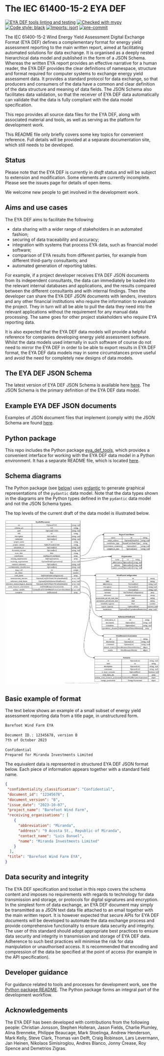 # The IEC 61400-15-2 EYA DEF

[![EYA DEF tools linting and testing](
https://github.com/IEC-61400-15/eya_def/actions/workflows/eya-def-tools-python-package.yml/badge.svg)](
https://github.com/IEC-61400-15/eya_def/actions/workflows/eya-def-tools-python-package.yml)
[![Checked with mypy](
http://www.mypy-lang.org/static/mypy_badge.svg)](
http://mypy-lang.org/)
[![Code style: black](
https://img.shields.io/badge/code%20style-black-000000.svg)](
https://github.com/psf/black)
[![Imports: isort](
https://img.shields.io/badge/%20imports-isort-%231674b1?style=flat&labelColor=ef8336)](
https://pycqa.github.io/isort/)
[![pre-commit](
https://img.shields.io/badge/pre--commit-enabled-brightgreen?logo=pre-commit&logoColor=white)](
https://github.com/pre-commit/pre-commit)

The IEC 61400-15-2 Wind Energy Yield Assessment Digital Exchange Format
(EYA DEF) defines a complementary format for energy yield assessment
reporting to the main written report, aimed at facilitating automated
solutions for data exchange. It is organised as a deeply nested
hierarchical data model and published in the form of a JSON Schema.
Whereas the written EYA report provides an effective narrative for a
human reader, the EYA DEF provides the clear definitions of namespace,
structure and format required for computer systems to exchange energy
yield assessment data. It provides a standard protocol for data
exchange, so that producers and consumers of the data have a common and
clear definition of the data structure and meaning of data fields. The
JSON Schema also facilitates data validation, so that the receiver of
EYA DEF data automatically can validate that the data is fully compliant
with the data model specification.

This repo provides all source data files for the EYA DEF, along with
associated material and tools, as well as serving as the platform for
development work.

This README file only briefly covers some key topics for convenient
reference. Full details will be provided at a separate documentation
site, which still needs to be developed.

## Status

Please note that the EYA DEF is currently in *draft* status and will be
subject to extension and modification. Some elements are currently
incomplete. Please see the issues page for details of open items.

We welcome new people to get involved in the development work.

## Aims and use cases

The EYA DEF aims to facilitate the following:

- data sharing with a wider range of stakeholders in an automated
  fashion;
- securing of data traceability and accuracy;
- integration with systems that process EYA data, such as financial
  model software;
- comparison of EYA results from different parties, for example from
  different third-party consultants; and
- automated generation of reporting tables.

For example, if a project developer receives EYA DEF JSON documents from
its independent consultants, the data can immediately be loaded into the
relevant internal databases and applications, and the results compared
between the different consultants and with internal findings. Then the
developer can share the EYA DEF JSON documents with lenders, investors
and any other financial institutions who require the information to
evaluate the project. They in turn will all be able to pull the data
they need into the relevant applications without the requirement for any
manual data processing. The same goes for other project stakeholders who
require EYA reporting data.

It is also expected that the EYA DEF data models will provide a helpful
reference for companies developing energy yield assessment software.
Whilst the data models used internally in such software of course do not
need to mirror the EYA DEF in order to be able to export results in EYA
DEF format, the EYA DEF data models may in some circumstances prove
useful and avoid the need for completely new designs of data models.

## The EYA DEF JSON Schema

The latest version of EYA DEF JSON Schema is available here [here](
json_schema/iec_61400-15-2_eya_def.schema.json). The JSON Schema is the
primary definition of the EYA DEF data model.

## Example EYA DEF JSON documents

Examples of JSON document files that implement (comply with) the JSON
Schema are found [here](json_schema/examples).

## Python package

This repo includes the Python package [eya_def_tools](eya_def_tools),
which provides a convenient interface for working with the EYA DEF data
model in a Python environment. It has a separate README file, which is
located [here](eya_def_tools/README.md).

## Schema diagrams

The Python package (see [below](#python-package)) uses [erdantic](
https://erdantic.drivendata.org/stable/) to generate graphical
representations of the `pydantic` data model. Note that the data types
shown in the diagrams are the Python types defined in the `pydantic`
data model and not the JSON Schema types.

The top levels of the current draft of the data model is illustrated
below.

  ![data_model_top_levels_diagram](diagrams/eya_def_document_top_level.svg)

## Basic example of format

The text below shows an example of a small subset of energy yield
assessment reporting data from a title page, in unstructured form.

```text
Barefoot Wind Farm EYA

Document ID.: 12345678, version B
7th of October 2023

Confidential
Prepared for Miranda Investments Limited
```

The equivalent data is represented in structured EYA DEF JSON format
below. Each piece of information appears together with a standard field
name.

```json
{
 "confidentiality_classification": "Confidential",
 "document_id": "12345678",
 "document_version": "B",
 "issue_date": "2023-10-07",
 "project_name": "Barefoot Wind Farm",
 "receiving_organisations": [
    {
      "abbreviation": "Miranda",
      "address": "9 Acosta St., Republic of Miranda",
      "contact_name": "Luis Bunuel",
      "name": "Miranda Investments Limited"
    }
  ],
 "title": "Barefoot Wind Farm EYA",
}
```

## Data security and integrity

The EYA DEF specification and toolset in this repo covers the schema
content and imposes no requirements with regards to technology for data
transmission and storage, or protocols for digital signatures and
encryption. In the simplest form of data exchange, an EYA DEF document
may simply be transmitted as a JSON text data file attached to an email
together with the main written report. It is however expected that
secure APIs for EYA DEF documents will be developed to automate the data
exchange process and provide comprehensive functionality to ensure data
security and integrity. The user of this standard should adopt
appropriate best practices to ensure data security and integrity in
transmission and storage of EYA DEF data. Adherence to such best
practices will minimise the risk for data manipulation or unauthorised
access. It is recommended that encoding and compression of the data be
specified at the point of access (for example in the API specification).

## Developer guidance

For guidance related to tools and processes for development work, see
the [Python package README](eya_def_tools/README.md). The Python package
forms an integral part of the development workflow.

## Acknowledgements

The EYA DEF has been developed with contributions from the following
people: Christian Jonsson, Stephen Holleran, Jason Fields, Charlie
Plumley, Alina Brenneke, Philippe Beaucage, Mark Stoelinga, Andrew
Henderson, Mark Kelly, Steve Clark, Thomas van Delft, Craig Robinson,
Lars Levermann, Jan Heinen, Nikolaos Simisiroglou, Andres Blanco, Jonny
Crease, Roy Spence and Demetrios Zigras.
